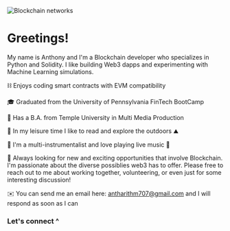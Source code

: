 ![Blockchain networks](https://bernardmarr.com/img/30%20Real%20Examples%20Of%20Blockchain%20Technology%20In%20Practice.png)

# Greetings!

My name is Anthony and I'm a Blockchain developer who specializes in Python and Solidity. I like building Web3 dapps and experimenting with Machine Learning simulations.

⛓️ Enjoys coding smart contracts with EVM compatibility

🎓 Graduated from the University of Pennsylvania FinTech BootCamp

🌱 Has a B.A. from Temple University in Multi Media Production

🔭 In my leisure time I like to read and explore the outdoors ⛰️

🎵 I'm a multi-instrumentalist and love playing live music 🎵

💬 Always looking for new and exciting opportunities that involve Blockchain. I'm passionate about the diverse possiblies web3 has to offer. Please free to reach out to me about working together, volunteering, or even just for some interesting discussion!

✉️ You can send me an email here: antharithm707@gmail.com and I will respond as soon as I can

### Let's connect ^
